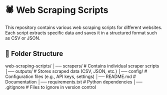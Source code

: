 # 🕷️ Web Scraping Scripts

This repository contains various web scraping scripts for different websites. Each script extracts specific data and saves it in a structured format such as CSV or JSON.

## 📁 Folder Structure

web-scraping-scripts/ │── scrapers/ # Contains individual scraper scripts │── outputs/ # Stores scraped data (CSV, JSON, etc.) │── config/ # Configuration files (e.g., API keys, settings) │── README.md # Documentation │── requirements.txt # Python dependencies │── .gitignore # Files to ignore in version control
